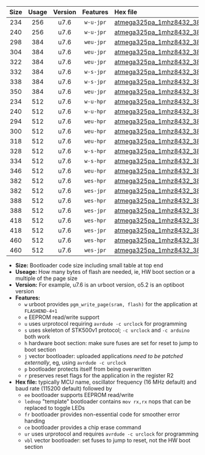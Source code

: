 |Size|Usage|Version|Features|Hex file|
|:-:|:-:|:-:|:-:|:--|
|234|256|u7.6|`w-u-jpr`|[atmega325pa_1mhz8432_38400bps_ur_vbl.hex](https://raw.githubusercontent.com/stefanrueger/urboot/main/atmega325pa_1mhz8432_38400bps_ur_vbl.hex)|
|240|256|u7.6|`w-u-jpr`|[atmega325pa_1mhz8432_38400bps_lednop_ur_vbl.hex](https://raw.githubusercontent.com/stefanrueger/urboot/main/atmega325pa_1mhz8432_38400bps_lednop_ur_vbl.hex)|
|298|384|u7.6|`weu-jpr`|[atmega325pa_1mhz8432_38400bps_ee_ur_vbl.hex](https://raw.githubusercontent.com/stefanrueger/urboot/main/atmega325pa_1mhz8432_38400bps_ee_ur_vbl.hex)|
|304|384|u7.6|`weu-jpr`|[atmega325pa_1mhz8432_38400bps_ee_lednop_ur_vbl.hex](https://raw.githubusercontent.com/stefanrueger/urboot/main/atmega325pa_1mhz8432_38400bps_ee_lednop_ur_vbl.hex)|
|322|384|u7.6|`weu-jpr`|[atmega325pa_1mhz8432_38400bps_ee_lednop_fr_ur_vbl.hex](https://raw.githubusercontent.com/stefanrueger/urboot/main/atmega325pa_1mhz8432_38400bps_ee_lednop_fr_ur_vbl.hex)|
|332|384|u7.6|`w-s-jpr`|[atmega325pa_1mhz8432_38400bps_vbl.hex](https://raw.githubusercontent.com/stefanrueger/urboot/main/atmega325pa_1mhz8432_38400bps_vbl.hex)|
|338|384|u7.6|`w-s-jpr`|[atmega325pa_1mhz8432_38400bps_lednop_vbl.hex](https://raw.githubusercontent.com/stefanrueger/urboot/main/atmega325pa_1mhz8432_38400bps_lednop_vbl.hex)|
|350|384|u7.6|`weu-jpr`|[atmega325pa_1mhz8432_38400bps_ee_lednop_fr_ce_ur_vbl.hex](https://raw.githubusercontent.com/stefanrueger/urboot/main/atmega325pa_1mhz8432_38400bps_ee_lednop_fr_ce_ur_vbl.hex)|
|234|512|u7.6|`w-u-hpr`|[atmega325pa_1mhz8432_38400bps_ur.hex](https://raw.githubusercontent.com/stefanrueger/urboot/main/atmega325pa_1mhz8432_38400bps_ur.hex)|
|240|512|u7.6|`w-u-hpr`|[atmega325pa_1mhz8432_38400bps_lednop_ur.hex](https://raw.githubusercontent.com/stefanrueger/urboot/main/atmega325pa_1mhz8432_38400bps_lednop_ur.hex)|
|294|512|u7.6|`weu-hpr`|[atmega325pa_1mhz8432_38400bps_ee_ur.hex](https://raw.githubusercontent.com/stefanrueger/urboot/main/atmega325pa_1mhz8432_38400bps_ee_ur.hex)|
|300|512|u7.6|`weu-hpr`|[atmega325pa_1mhz8432_38400bps_ee_lednop_ur.hex](https://raw.githubusercontent.com/stefanrueger/urboot/main/atmega325pa_1mhz8432_38400bps_ee_lednop_ur.hex)|
|318|512|u7.6|`weu-hpr`|[atmega325pa_1mhz8432_38400bps_ee_lednop_fr_ur.hex](https://raw.githubusercontent.com/stefanrueger/urboot/main/atmega325pa_1mhz8432_38400bps_ee_lednop_fr_ur.hex)|
|328|512|u7.6|`w-s-hpr`|[atmega325pa_1mhz8432_38400bps.hex](https://raw.githubusercontent.com/stefanrueger/urboot/main/atmega325pa_1mhz8432_38400bps.hex)|
|334|512|u7.6|`w-s-hpr`|[atmega325pa_1mhz8432_38400bps_lednop.hex](https://raw.githubusercontent.com/stefanrueger/urboot/main/atmega325pa_1mhz8432_38400bps_lednop.hex)|
|346|512|u7.6|`weu-hpr`|[atmega325pa_1mhz8432_38400bps_ee_lednop_fr_ce_ur.hex](https://raw.githubusercontent.com/stefanrueger/urboot/main/atmega325pa_1mhz8432_38400bps_ee_lednop_fr_ce_ur.hex)|
|382|512|u7.6|`wes-hpr`|[atmega325pa_1mhz8432_38400bps_ee.hex](https://raw.githubusercontent.com/stefanrueger/urboot/main/atmega325pa_1mhz8432_38400bps_ee.hex)|
|382|512|u7.6|`wes-jpr`|[atmega325pa_1mhz8432_38400bps_ee_vbl.hex](https://raw.githubusercontent.com/stefanrueger/urboot/main/atmega325pa_1mhz8432_38400bps_ee_vbl.hex)|
|388|512|u7.6|`wes-hpr`|[atmega325pa_1mhz8432_38400bps_ee_lednop.hex](https://raw.githubusercontent.com/stefanrueger/urboot/main/atmega325pa_1mhz8432_38400bps_ee_lednop.hex)|
|388|512|u7.6|`wes-jpr`|[atmega325pa_1mhz8432_38400bps_ee_lednop_vbl.hex](https://raw.githubusercontent.com/stefanrueger/urboot/main/atmega325pa_1mhz8432_38400bps_ee_lednop_vbl.hex)|
|418|512|u7.6|`wes-hpr`|[atmega325pa_1mhz8432_38400bps_ee_lednop_fr.hex](https://raw.githubusercontent.com/stefanrueger/urboot/main/atmega325pa_1mhz8432_38400bps_ee_lednop_fr.hex)|
|418|512|u7.6|`wes-jpr`|[atmega325pa_1mhz8432_38400bps_ee_lednop_fr_vbl.hex](https://raw.githubusercontent.com/stefanrueger/urboot/main/atmega325pa_1mhz8432_38400bps_ee_lednop_fr_vbl.hex)|
|460|512|u7.6|`wes-hpr`|[atmega325pa_1mhz8432_38400bps_ee_lednop_fr_ce.hex](https://raw.githubusercontent.com/stefanrueger/urboot/main/atmega325pa_1mhz8432_38400bps_ee_lednop_fr_ce.hex)|
|460|512|u7.6|`wes-jpr`|[atmega325pa_1mhz8432_38400bps_ee_lednop_fr_ce_vbl.hex](https://raw.githubusercontent.com/stefanrueger/urboot/main/atmega325pa_1mhz8432_38400bps_ee_lednop_fr_ce_vbl.hex)|

- **Size:** Bootloader code size including small table at top end
- **Useage:** How many bytes of flash are needed, ie, HW boot section or a multiple of the page size
- **Version:** For example, u7.6 is an urboot version, o5.2 is an optiboot version
- **Features:**
  + `w` urboot provides `pgm_write_page(sram, flash)` for the application at `FLASHEND-4+1`
  + `e` EEPROM read/write support
  + `u` uses urprotocol requiring `avrdude -c urclock` for programming
  + `s` uses skeleton of STK500v1 protocol; `-c urclock` and `-c arduino` both work
  + `h` hardware boot section: make sure fuses are set for reset to jump to boot section
  + `j` vector bootloader: uploaded applications *need to be patched externally*, eg, using `avrdude -c urclock`
  + `p` bootloader protects itself from being overwritten
  + `r` preserves reset flags for the application in the register R2
- **Hex file:** typically MCU name, oscillator frequency (16 MHz default) and baud rate (115200 default) followed by
  + `ee` bootloader supports EEPROM read/write
  + `lednop` "template" bootloader contains `mov rx,rx` nops that can be replaced to toggle LEDs
  + `fr` bootloader provides non-essential code for smoother error handing
  + `ce` bootloader provides a chip erase command
  + `ur` uses urprotocol and requires `avrdude -c urclock` for programming
  + `vbl` vector bootloader: set fuses to jump to reset, not the HW boot section
